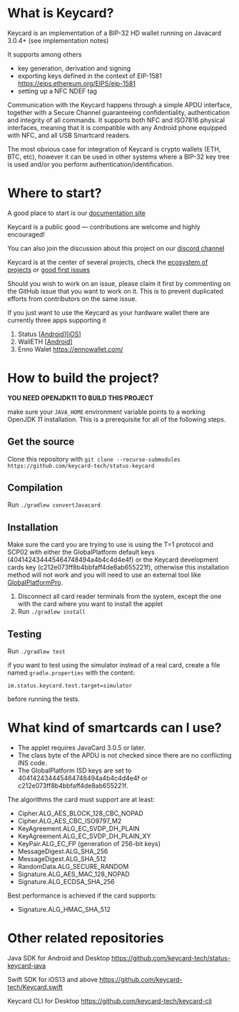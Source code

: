 # What is Keycard?

Keycard is an implementation of a BIP-32 HD wallet running on Javacard 3.0.4+ (see implementation notes)

It supports among others
- key generation, derivation and signing
- exporting keys defined in the context of EIP-1581 https://eips.ethereum.org/EIPS/eip-1581
- setting up a NFC NDEF tag

Communication with the Keycard happens through a simple APDU interface, together with a Secure Channel guaranteeing confidentiality, authentication and integrity of all commands. It supports both NFC and ISO7816 physical interfaces, meaning that it is compatible with any Android phone equipped with NFC, and all USB Smartcard readers.

The most obvious case for integration of Keycard is crypto wallets (ETH, BTC, etc), however it can be used in other systems where a BIP-32 key tree is used and/or you perform authentication/identification.

# Where to start?

A good place to start is our [documentation site](https://keycard.tech/docs/)

Keycard is a public good — contributions are welcome and highly encouraged!

You can also join the discussion about this project on our [discord channel](https://discord.gg/uJAXk7jFhZ)

Keycard is at the center of several projects, check the [ecosystem of projects](https://github.com/keycard-tech/keycard-ecosystem-projects/) or [good first issues](https://github.com/orgs/keycard-tech/projects/1/views/2?filterQuery=good+first+issue)

Should you wish to work on an issue, please claim it first by commenting on the GitHub issue that you want to work on it. This is to prevent duplicated efforts from contributors on the same issue. 

If you just want to use the Keycard as your hardware wallet there are currently three apps supporting it

1. Status [[Android](https://play.google.com/store/apps/details?id=im.status.ethereum)][[iOS](https://apps.apple.com/us/app/status-private-communication/id1178893006)]
2. WallETH [[Android](https://play.google.com/store/apps/details?id=org.walleth)]
3. Enno Walet https://ennowallet.com/

# How to build the project?

**YOU NEED OPENJDK11 TO BUILD THIS PROJECT**

make sure your `JAVA_HOME` environment variable points to a working OpenJDK 11 installation. This is a prerequisite for all of the following steps.

## Get the source

Clone this repository with `git clone --recurse-submodules https://github.com/keycard-tech/status-keycard`

## Compilation

Run `./gradlew convertJavacard`

## Installation

Make sure the card you are trying to use is using the T=1 protocol and SCP02 with either the GlobalPlatform default keys (404142434445464748494a4b4c4d4e4f) or the Keycard development cards key (c212e073ff8b4bbfaff4de8ab655221f), otherwise this installation method will not work and you will need to use an external tool like [GlobalPlatformPro](https://github.com/martinpaljak/GlobalPlatformPro).

1. Disconnect all card reader terminals from the system, except the one with the card where you want to install the applet
2. Run `./gradlew install`

## Testing

Run `./gradlew test`

if you want to test using the simulator instead of a real card, create a file named `gradle.properties` with the content:

```im.status.keycard.test.target=simulator```

before running the tests.

# What kind of smartcards can I use? 

* The applet requires JavaCard 3.0.5 or later.
* The class byte of the APDU is not checked since there are no conflicting INS code.
* The GlobalPlatform ISD keys are set to 404142434445464748494a4b4c4d4e4f or c212e073ff8b4bbfaff4de8ab655221f.

The algorithms the card must support are at least:
* Cipher.ALG_AES_BLOCK_128_CBC_NOPAD
* Cipher.ALG_AES_CBC_ISO9797_M2
* KeyAgreement.ALG_EC_SVDP_DH_PLAIN
* KeyAgreement.ALG_EC_SVDP_DH_PLAIN_XY
* KeyPair.ALG_EC_FP (generation of 256-bit keys)
* MessageDigest.ALG_SHA_256
* MessageDigest.ALG_SHA_512
* RandomData.ALG_SECURE_RANDOM
* Signature.ALG_AES_MAC_128_NOPAD
* Signature.ALG_ECDSA_SHA_256

Best performance is achieved if the card supports:
* Signature.ALG_HMAC_SHA_512

# Other related repositories

Java SDK for Android and Desktop https://github.com/keycard-tech/status-keycard-java

Swift SDK for iOS13 and above https://github.com/keycard-tech/Keycard.swift

Keycard CLI for Desktop https://github.com/keycard-tech/keycard-cli
